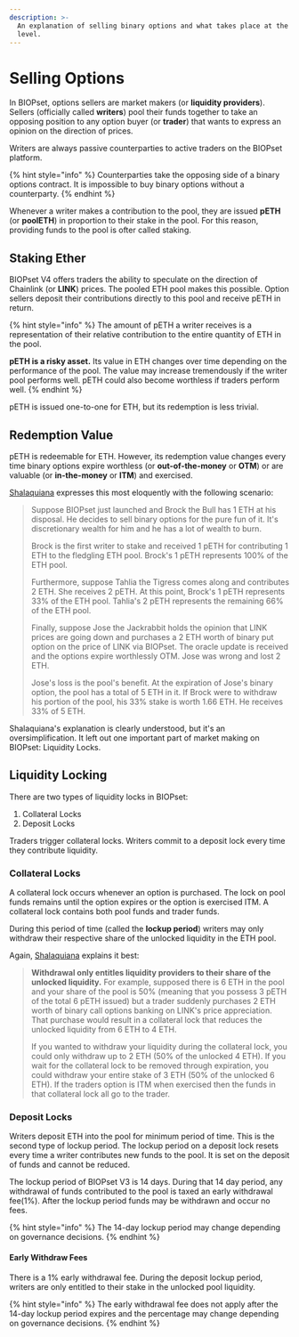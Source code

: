 ```yaml
---
description: >-
  An explanation of selling binary options and what takes place at the protocol
  level.
---
```


# Selling Options

In BIOPset, options sellers are market makers \(or **liquidity providers**\). Sellers \(officially called **writers**\) pool their funds together to take an opposing position to any option buyer \(or **trader**\) that wants to express an opinion on the direction of prices.

Writers are always passive counterparties to active traders on the BIOPset platform.

{% hint style="info" %}
Counterparties take the opposing side of a binary options contract. It is impossible to buy binary options without a counterparty.
{% endhint %}

Whenever a writer makes a contribution to the pool, they are issued **pETH** \(or **poolETH**\) in proportion to their stake in the pool. For this reason, providing funds to the pool is ofter called staking.

## Staking Ether

BIOPset V4 offers traders the ability to speculate on the direction of Chainlink \(or **LINK**\) prices. The pooled ETH pool makes this possible. Option sellers deposit their contributions directly to this pool and receive pETH in return.

{% hint style="info" %}
The amount of pETH a writer receives is a representation of their relative contribution to the entire quantity of ETH in the pool.

**pETH is a risky asset.** Its value in ETH changes over time depending on the performance of the pool. The value may increase tremendously if the writer pool performs well. pETH could also become worthless if traders perform well.
{% endhint %}

pETH is issued one-to-one for ETH, but its redemption is less trivial.

## Redemption Value

pETH is redeemable for ETH. However, its redemption value changes every time binary options expire worthless \(or **out-of-the-money** or **OTM**\) or are valuable \(or **in-the-money** or **ITM**\) and exercised.

[Shalaquiana](https://twitter.com/shalaquiana) expresses this most eloquently with the following scenario:

> Suppose BIOPset just launched and Brock the Bull has 1 ETH at his disposal. He decides to sell binary options for the pure fun of it. It's discretionary wealth for him and he has a lot of wealth to burn.
>
> Brock is the first writer to stake and received 1 pETH for contributing 1 ETH to the fledgling ETH pool. Brock's 1 pETH represents 100% of the ETH pool.
>
> Furthermore, suppose Tahlia the Tigress comes along and contributes 2 ETH. She receives 2 pETH. At this point, Brock's 1 pETH represents 33% of the ETH pool. Tahlia's 2 pETH represents the remaining 66% of the ETH pool.
>
> Finally, suppose Jose the Jackrabbit holds the opinion that LINK prices are going down and purchases a 2 ETH worth of binary put option on the price of LINK via BIOPset. The oracle update is received and the options expire worthlessly OTM. Jose was wrong and lost 2 ETH.
>
> Jose's loss is the pool's benefit. At the expiration of Jose's binary option, the pool has a total of 5 ETH in it. If Brock were to withdraw his portion of the pool, his 33% stake is worth 1.66 ETH. He receives 33% of 5 ETH.

Shalaquiana's explanation is clearly understood, but it's an oversimplification. It left out one important part of market making on BIOPset: Liquidity Locks.

## Liquidity Locking

There are two types of liquidity locks in BIOPset:

1. Collateral Locks
2. Deposit Locks

Traders trigger collateral locks. Writers commit to a deposit lock every time they contribute liquidity.

### Collateral Locks

A collateral lock occurs whenever an option is purchased. The lock on pool funds remains until the option expires or the option is exercised ITM. A collateral lock contains both pool funds and trader funds.

During this period of time \(called the **lockup period**\) writers may only withdraw their respective share of the unlocked liquidity in the ETH pool.

Again, [Shalaquiana](https://twitter.com/shalaquiana) explains it best:

> **Withdrawal only entitles liquidity providers to their share of the unlocked liquidity.** For example, supposed there is 6 ETH in the pool and your share of the pool is 50% \(meaning that you possess 3 pETH of the total 6 pETH issued\) but a trader suddenly purchases 2 ETH worth of binary call options banking on LINK's price appreciation. That purchase would result in a collateral lock that reduces the unlocked liquidity from 6 ETH to 4 ETH.
>
> If you wanted to withdraw your liquidity during the collateral lock, you could only withdraw up to 2 ETH \(50% of the unlocked 4 ETH\). If you wait for the collateral lock to be removed through expiration, you could withdraw your entire stake of 3 ETH \(50% of the unlocked 6 ETH\). If the traders option is ITM when exercised then the funds in that collateral lock all go to the trader.

### Deposit Locks

Writers deposit ETH into the pool for minimum period of time. This is the second type of lockup period. The lockup period on a deposit lock resets every time a writer contributes new funds to the pool. It is set on the deposit of funds and cannot be reduced.

The lockup period of BIOPset V3 is 14 days. During that 14 day period, any withdrawal of funds contributed to the pool is taxed an early withdrawal fee\(1%\). After the lockup period funds may be withdrawn and occur no fees.

{% hint style="info" %}
The 14-day lockup period may change depending on governance decisions.
{% endhint %}

#### Early Withdraw Fees

There is a 1% early withdrawal fee. During the deposit lockup period, writers are only entitled to their stake in the unlocked pool liquidity.

{% hint style="info" %}
The early withdrawal fee does not apply after the 14-day lockup period expires and the percentage may change depending on governance decisions.
{% endhint %}

